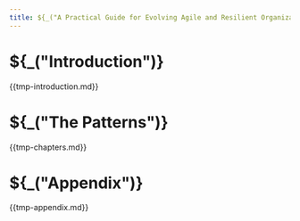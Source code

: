 ```yaml
---
title: ${_("A Practical Guide for Evolving Agile and Resilient Organizations with Sociocracy 3.0")}
---
```


# ${_("Introduction")}

{{tmp-introduction.md}}

# ${_("The Patterns")}

{{tmp-chapters.md}}

# ${_("Appendix")}

{{tmp-appendix.md}}